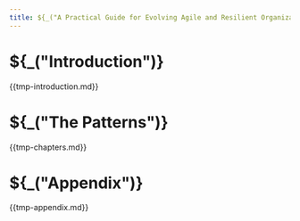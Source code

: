 ```yaml
---
title: ${_("A Practical Guide for Evolving Agile and Resilient Organizations with Sociocracy 3.0")}
---
```


# ${_("Introduction")}

{{tmp-introduction.md}}

# ${_("The Patterns")}

{{tmp-chapters.md}}

# ${_("Appendix")}

{{tmp-appendix.md}}